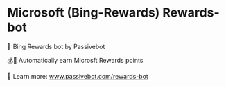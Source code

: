 # Microsoft (Bing-Rewards) Rewards-bot
🐍 Bing Rewards bot by Passivebot

💰💯 Automatically earn Microsft Rewards points

📖 Learn more: www.passivebot.com/rewards-bot
